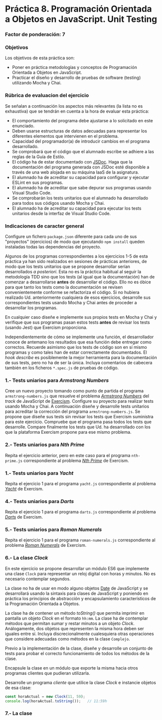 # Práctica 8. Programación Orientada a Objetos en JavaScript. Unit Testing
### Factor de ponderación: 7

### Objetivos
Los objetivos de esta práctica son:
 
* Poner en práctica metodologías y conceptos de Programación Orientada a Objetos en JavaScript.
* Practicar el diseño y desarrollo de pruebas de software (testing) utilizando Mocha y Chai.

### Rúbrica de evaluacion del ejercicio
Se señalan a continuación los aspectos más relevantes (la lista no es exhaustiva)
que se tendrán en cuenta a la hora de evaluar esta práctica:

* El comportamiento del programa debe ajustarse a lo solicitado en este enunciado.
* Deben usarse estructuras de datos adecuadas para representar los diferentes elementos que intervienen en el problema.
* Capacidad del programador(a) de introducir cambios en el programa desarrollado.
* Se comprobará que el código que el alumnado escribe se adhiere a las reglas de la Guía de Estilo.
* El código ha de estar documentado con [JSDoc](https://jsdoc.app/). 
  Haga que la documentación del programa generada con JSDoc esté disponible a través de una web alojada en su máquina IaaS de la asignatura.
* El alumnado ha de acreditar su capacidad para configurar y ejecutar ESLint en sus programas.
* El alumnado ha de acreditar que sabe depurar sus programas usando Visual Studio Code.
* Se comprobarán los tests unitarios que el alumnado ha desarrollado para todos sus códigos usando Mocha y Chai.
* El alumnado ha de acreditar su capacidad para ejecutar los tests unitarios desde la interfaz de Visual
  Studio Code.

### Indicaciones de caracter general
Configure un fichero `package.json` diferente para cada uno de sus "proyectos" (ejercicios)
de modo que ejecutando `npm install` queden instaladas todas las dependencias del proyecto.

Algunos de los programas correspondientes a los ejercicios 1-5 de esta práctica ya han sido realizados en
sesiones de prácticas anteriores, de modo que los tests unitarios que se propone desarrollar serían 
desarrollados *a posteriori*. 
Esta no es la práctica habitual al seguir la metodología TDD sino que los tests (al igual que la
documentación) han de comenzar a desarrollarse **antes** de desarrollar el código.
Ello no es óbice para que tanto los tests como la documentación se revisen convenientemente conforme se
refactoriza el código.
Si no hubiera realizado Ud. anteriormente cualquiera de esos ejercicios, desarrolle sus correspondientes
tests usando Mocha y Chai antes de proceder a desarrollar los programas.

En cualquier caso diseñe e implemente sus propios tests en Mocha y Chai y verifique que sus programas pasan
estos tests **antes** de revisar los tests (usando Jest) que Exercism proporciona.

Independientemente de cómo se implemente una función, el desarrollador conoce de antemano los resultados que
esa función debe entregar como correctos.
Recuerde asimismo que los tests de código son en sí mismo programas y como tales han de estar correctamente
documentados.
El *hook* *describe* es posiblemente la mejor herramienta para la documentación de sus tests, pero no ha de
ser la única.
Incluya comentarios de cabecera también en los ficheros `*.spec.js` de pruebas de código.

### 1.- Tests uniarios para *Armstrong Numbers*
Cree un nuevo proyecto tomando como punto de partida el programa `armstrong-numbers.js` que resuelve el problema
[*Armstrong Numbers*](https://exercism.io/my/solutions/5e1f0bde06fb41e78acbfb2312181821)
del *track* de JavaScript de 
[Exercism](https://exercism.io/my/tracks/javascript).
Configure su proyecto para realizar tests usando Mocha y Chai.
A continuación diseñe y desarrolle tests unitarios para acreditar la corrección del programa
`armstrong-numbers.js`.
Se propone que diseñe sus tests sin revisar los tests que Exercism suministra para este ejercicio.
Compruebe que el programa pasa todos los tests que desarrolle.
Compare finalmente los tests que Ud. ha desarrollado con los que la plataforma Exercism propone para ese mismo
problema.

### 2.- Tests uniarios para *Nth Prime*
Repita el ejercicio anterior, pero en este caso para el programa `nth-prime.js` correspondiente al problema
[*Nth Prime*](https://exercism.io/my/solutions/07630f17544c4c4ca7cc30fa69c51e7e)
de Exercism.

### 1.- Tests uniarios para *Yacht*
Repita el ejercicio 1 para el programa `yacht.js` correspondiente al problema
[*Yacht*](https://exercism.io/my/solutions/5f2e1e4332fd419abf2ea365b05b4e3b)
de Exercism.

### 4.- Tests uniarios para *Darts*
Repita el ejercicio 1 para el programa `darts.js` correspondiente al problema
[*Darts*](https://exercism.io/my/solutions/de65d30c065c435b82911b0c7ca10b0c)
de Exercism.

### 5.- Tests uniarios para *Roman Numerals*
Repita el ejercicio 1 para el programa `roman-numerals.js` correspondiente al problema
[*Roman Numerals*](https://exercism.io/my/solutions/5bd5622efab448d9b12233e779696a41)
de Exercism.

### 6.- La clase *Clock*
En este ejercicio se propone desarrollar un módulo ES6 que implemente una clase `Clock` 
para representar un reloj digital con horas y minutos. No es necesario contemplar segundos.

La clase no ha de usar en modo alguno objetos 
[Date](https://developer.mozilla.org/en-US/docs/Web/JavaScript/Reference/Global_Objects/Date)
de JavaScript y se desarrollará usando la sintaxis para clases de JavaScript y poniendo en práctica los principios de
abstracción y encapsulamiento característicos de la Programación Orientada a Objetos.

La clase ha de contener un método *toString()* que permita imprimir en pantalla un objeto *Clock* en el
formato `hh:mm`.
La clase ha de contemplar métodos que permitan sumar y restar minutos a un objeto *Clock*.
Análogamente, dos objetos que representen la misma hora deben ser iguales entre sí.
Incluya discrecionalmente cualesquiera otras operaciones que considere adecuadas como métodos en la clase `Complejo`.

Previo a la implementación de la clase, diseñe y desarrolle un conjunto de tests para probar el correcto
funcionamiento de todos los métodos de la clase.

Encapsule la clase en un módulo que exporte la misma hacia otros programas clientes que pudieran utilizarla.

Desarrolle un programa *cliente* que utilice la clase *Clock* e instancie objetos de esa clase:
```javascript
const horaActual = new Clock(11, 59);
console.log(horaActual.toString());   // 11:59h
```

### 7.- La clase 

